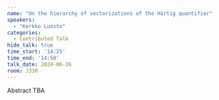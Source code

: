 ```yaml
---
name: "On the hierarchy of vectorizations of the Härtig quantifier"
speakers:
  - "Kerkko Luosto"
categories:
  - Contributed Talk
hide_talk: true
time_start: '14:25'
time_end: '14:50'
talk_date: 2024-06-26
room: J330
---
```


Abstract TBA
